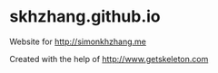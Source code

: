 skhzhang.github.io
==================
Website for http://simonkhzhang.me

Created with the help of http://www.getskeleton.com
